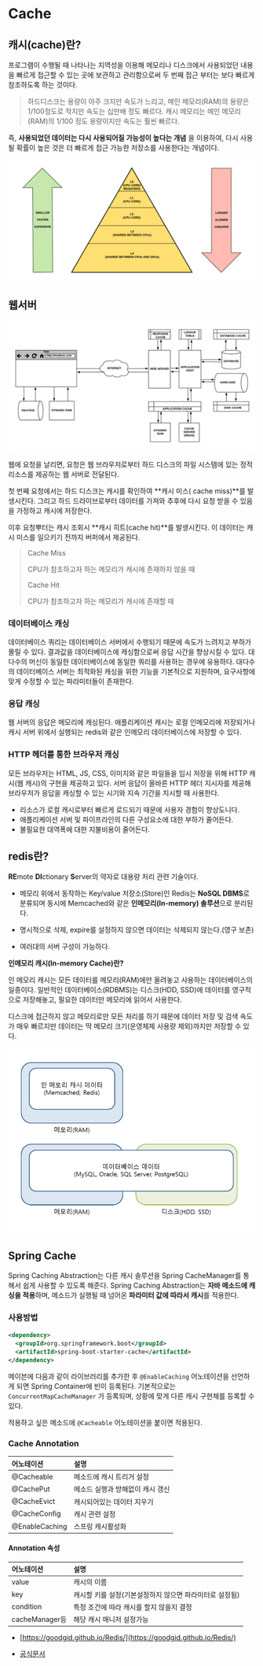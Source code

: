 # Cache

## 캐시(cache)란?

프로그램이 수행될 때 나타나는 지역성을 이용해 메모리나 디스크에서 사용되었던 내용을 빠르게 접근할 수 있는 곳에 보관하고 관리함으로써 두 번째 접근 부터는 보다 빠르게 참조하도록 하는 것이다.

> 하드디스크는 용량이 아주 크지만 속도가 느리고, 메인 메모리(RAM)의 용량은 1/100정도로 작지만 속도는 십만배 정도 빠르다. 캐시 메모리는 메인 메모리(RAM)의 1/100 정도 용량이지만 속도는 훨씬 빠르다. 

즉, **사용되었던 데이터는 다시 사용되어질 가능성이 높다는 개념** 을 이용하여, 다시 사용될 확률이 높은 것은 더 빠르게 접근 가능한 저장소를 사용한다는 개념이다.

![](./assets/2018-04-07-cache-memory-structure.png)

## 웹서버

![](./assets/2018-04-07-browser-caching.png)

웹에 요청을 날리면, 요청은 웹 브라우저로부터 하드 디스크의 파일 시스템에 있는 정적 리소스를 제공하는 웹 서버로 전달된다.

첫 번째 요청에서는 하드 디스크는 캐시를 확인하여 **캐시 미스( cache miss)**를 발생시킨다. 그리고 하드 드라이브로부터 데이터를 가져와 추후에 다시 요청 받을 수 있음을 가정하고 캐시에 저장한다.

이후 요청뿌터는 캐시 조회시 **캐시 히트(cache hit)**를 발생시킨다. 이 데이터는 캐시 미스를 일으키기 전까지 버퍼에서 제공된다.

> Cache Miss
>
> CPU가 참조하고자 하는 메모리가 캐시에 존재하지 않을 때
>
> Cache Hit
>
> CPU가 참조하고자 하는 메모리가 캐시에 존재할 때

### 데이터베이스 캐싱

데이터베이스 쿼리는 데이터베이스 서버에서 수행되기 때문에 속도가 느려지고 부하가 몰릴 수 있다. 결과값을 데이터베이스에 캐싱함으로써 응답 시간을 향상시킬 수 있다. 대다수의 머신이 동일한 데이터베이스에 동일한 쿼리를 사용하는 경우에 유용하다. 대다수의 데이터베이스 서버는 최적화된 캐싱을 위한 기능을 기본적으로 지원하며, 요구사항에 맞게 수정할 수 있는 파라미터들이 존재한다.

### 응답 캐싱

웹 서버의 응답은 메모리에 캐싱된다. 애플리케이션 캐시는 로컬 인메모리에 저장되거나 캐시 서버 위에서 실행되는 redis와 같은 인메모리 데이터베이스에 저장할 수 있다.

### HTTP 헤더를 통한 브라우저 캐싱

모든 브라우저는 HTML, JS, CSS, 이미지와 같은 파일들을 임시 저장을 위해 HTTP 캐시(웹 캐시)의 구현을 제공하고 있다. 서버 응답이 올바른 HTTP 헤더 지시자를 제공해 브라우저가 응답을 캐싱할 수 있는 시기와 지속 기간을 지시할 때 사용한다.

- 리소스가 로컬 캐시로부터 빠르게 로드되기 때문에 사용자 경험이 향상도니다.
- 애플리케이션 서버 및 파이프라인의 다른 구성요소에 대한 부하가 줄어든다.
- 불필요한 대역폭에 대한 지불비용이 줄어든다.



## redis란?

**RE**mote **DI**ctionary **S**erver의 약자로 대용량 처리 관련 기술이다.

- 메모리 위에서 동작하는 Key/value 저장소(Store)인 Redis는 
  **NoSQL DBMS**로 분류되며 동시에 Memcached와 같은 **인메모리(In-memory) 솔루션**으로 분리된다.

- 명시적으로 삭제, expire를 설정하지 않으면 데이터는 삭제되지 않는다.(영구 보존)
- 여러대의 서버 구성이 가능하다.

**인메모리 캐시(In-memory Cache)란?**

인 메모리 캐시는 모든 데이터를 메모리(RAM)에만 올려놓고 사용하는 데이터베이스의 일종이다. 일반적인 데이터베이스(RDBMS)는 디스크(HDD, SSD)에 데이터를 영구적으로 저장해놓고, 필요한 데이터만 메모리에 읽어서 사용한다.

디스크에 접근하지 않고 메모리로만 모든 처리를 하기 때문에 데이터 저장 및 검색 속도가 매우 빠르지만 데이터는 딱 메모리 크기(운영체제 사용량 제외)까지만 저장할 수 있다.

![](./assets/1.png)

## Spring Cache

Spring Caching Abstraction는 다른 캐시 솔루션을 Spring CacheManager를 통해서 쉽게 사용할 수 있도록 해준다. Spring Caching Abstraction는 **자바 메소드에 캐싱을 적용**하며, 메소드가 실행될 때 넘어온 **파라미터 값에 따라서 캐시**를 적용한다.

### 사용방법

```xml
<dependency>
  <groupId>org.springframework.boot</groupId>
  <artifactId>spring-boot-starter-cache</artifactId>
</dependency>
```

메이븐에 다음과 같이 라이브러리를 추가한 후 `@EnableCaching` 어노테이션을 선언하게 되면 Spring Container에 빈이 등록된다. 기본적으로는 `ConcurrentMapCacheManager` 가 등록되며, 상황에 맞게 다른 캐시 구현체를 등록할 수 있다.

적용하고 싶은 메소드에 `@Cacheable` 어노테이션을 붙이면 적용된다.

### Cache Annotation

| 어노테이션     | 설명                             |
| :------------- | :------------------------------- |
| @Cacheable     | 메소드에 캐시 트리거 설정        |
| @CachePut      | 메소드 실행과 방해없이 캐시 갱신 |
| @CacheEvict    | 캐시되어있는 데이터 지우기       |
| @CacheConfig   | 캐시 관련 설정                   |
| @EnableCaching | 스프링 캐시활성화                |

#### Annotation 속성

| 어노테이션     | 설명                                                    |
| :------------- | :------------------------------------------------------ |
| value          | 캐시의 이름                                             |
| key            | 캐시할 키를 설정(기본설정하지 않으면 파라미터로 설정됨) |
| condition      | 특정 조건에 따라 캐시를 할지 않을지 결정                |
| cacheManager등 | 해당 캐시 매니저 설정가능                               |

- [https://goodgid.github.io/Redis/](https://goodgid.github.io/Redis/)

- [공식문서](https://docs.spring.io/spring/docs/3.2.x/spring-framework-reference/html/cache.html)